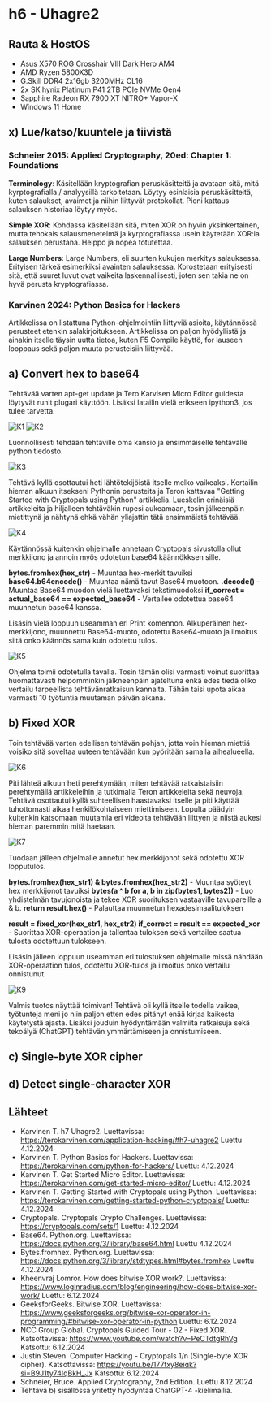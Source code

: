 # h6 - Uhagre2

## Rauta & HostOS

- Asus X570 ROG Crosshair VIII Dark Hero AM4
- AMD Ryzen 5800X3D
- G.Skill DDR4 2x16gb 3200MHz CL16
- 2x SK hynix Platinum P41 2TB PCIe NVMe Gen4
- Sapphire Radeon RX 7900 XT NITRO+ Vapor-X
- Windows 11 Home

## x) Lue/katso/kuuntele ja tiivistä

### Schneier 2015: Applied Cryptography, 20ed: Chapter 1: Foundations
**Terminology**: Käsitellään kryptografian peruskäsitteitä ja avataan sitä, mitä kyrptografialla / analyysillä tarkoitetaan. Löytyy esinlaisia peruskäsitteitä, kuten salaukset, avaimet ja niihin liittyvät protokollat. Pieni kattaus salauksen historiaa löytyy myös.

**Simple XOR**: Kohdassa käsitellään sitä, miten XOR on hyvin yksinkertainen, mutta tehokais salausmenetelmä ja kyrptografiassa usein käytetään XOR:ia salauksen perustana. Helppo ja nopea totutettaa. 

**Large Numbers**: Large Numbers, eli suurten kukujen merkitys salauksessa. Erityisen tärkeä esimerkiksi avainten salauksessa. Korostetaan erityisesti sitä, että suuret luvut ovat vaikeita laskennallisesti, joten sen takia ne on hyvä perusta kryptografiassa.

### Karvinen 2024: Python Basics for Hackers
Artikkelissa on listattuna Python-ohjelmointiin liittyviä asioita, käytännössä perusteet etenkin salakirjoitukseen. Artikkelissa on paljon hyödyllistä ja ainakin itselle täysin uutta tietoa, kuten F5 Compile käyttö, for lauseen looppaus sekä paljon muuta perusteisiin liittyvää.

## a) Convert hex to base64
Tehtävää varten apt-get update ja Tero Karvisen Micro Editor guidesta löytyvät runit plugari käyttöön. Lisäksi latailin vielä erikseen ipython3, jos tulee tarvetta.

![K1](1.png)
![K2](2.png)

Luonnollisesti tehdään tehtäville oma kansio ja ensimmäiselle tehtävälle python tiedosto.

![K3](3.png)

Tehtävä kyllä osottautui heti lähtötekijöistä itselle melko vaikeaksi. Kertailin hieman alkuun itsekseni Pythonin perusteita ja Teron kattavaa "Getting Started with Cryptopals using Python" artikkelia. Lueskelin erinäisiä artikkeleita ja hiljalleen tehtäväkin rupesi aukeamaan, tosin jälkeenpäin mietittynä ja nähtynä ehkä vähän yliajattin tätä ensimmäistä tehtävää.

![K4](4.png)

Käytännössä kuitenkin ohjelmalle annetaan Cryptopals sivustolla ollut merkkijono ja annoin myös odotetun base64 käännökksen sille. 

**bytes.fromhex(hex_str)** - Muuntaa hex-merkit tavuiksi
**base64.b64encode()** - Muuntaa nämä tavut Base64 muotoon.
**.decode()** - Muuntaa Base64 muodon vielä luettavaksi tekstimuodoksi
**if_correct = actual_base64 == expected_base64** - Vertailee odotettua base64 muunnetun base64 kanssa.

Lisäsin vielä loppuun useamman eri Print komennon. Alkuperäinen hex-merkkijono, muunnettu Base64-muoto, odotettu Base64-muoto ja ilmoitus siitä onko käännös sama kuin odotettu tulos.

![K5](5.png)

Ohjelma toimii odotetulla tavalla. Tosin tämän olisi varmasti voinut suorittaa huomattavasti helpomminkin jälkneenpäin ajateltuna enkä edes tiedä oliko vertailu tarpeellista tehtävänratkaisun kannalta. Tähän taisi upota aikaa varmasti 10 työtuntia muutaman päivän aikana.

## b) Fixed XOR
Toin tehtävää varten edellisen tehtävän pohjan, jotta voin hieman miettiä voisiko sitä soveltaa uuteen tehtävään kun pyöritään samalla aihealueella.

![K6](6.png)

Piti lähteä alkuun heti perehtymään, miten tehtävää ratkaistaisiin perehtymällä artikkeleihin ja tutkimalla Teron artikkeleita sekä neuvoja. Tehtävä osottautui kyllä suhteellisen haastavaksi itselle ja piti käyttää tuhottomasti aikaa henkilökohtaiseen miettimiseen. Lopulta päädyin kuitenkin katsomaan muutamia eri videoita tehtävään liittyen ja niistä aukesi hieman paremmin mitä haetaan.

![K7](7.png)

Tuodaan jälleen ohjelmalle annetut hex merkkijonot sekä odotettu XOR lopputulos.

**bytes.fromhex(hex_str1) & bytes.fromhex(hex_str2)** - Muuntaa syöteyt hex merkkijonot tavuiksi
**bytes(a ^ b for a, b in zip(bytes1, bytes2))** - Luo yhdistelmän tavujonoista ja tekee XOR suorituksen vastaaville tavupareille a & b.
**return result.hex()** - Palauttaa muunnetun hexadesimaalituloksen

**result = fixed_xor(hex_str1, hex_str2)
if_correct = result == expected_xor** - Suorittaa XOR-operaation ja tallentaa tuloksen sekä vertailee saatua tulosta odotettuun tulokseen.

Lisäsin jälleen loppuun useamman eri tulostuksen ohjelmalle missä nähdään XOR-operaation tulos, odotettu XOR-tulos ja ilmoitus onko vertailu onnistunut.

![K9](9.png)

Valmis tuotos näyttää toimivan! Tehtävä oli kyllä itselle todella vaikea, työtunteja meni jo niin paljon etten edes pitänyt enää kirjaa kaikesta käytetystä ajasta. Lisäksi jouduin hyödyntämään valmiita ratkaisuja sekä tekoälyä (ChatGPT) tehtävän ymmärtämiseen ja onnistumiseen.

## c) Single-byte XOR cipher

## d) Detect single-character XOR

## Lähteet
- Karvinen T. h7 Uhagre2. Luettavissa: https://terokarvinen.com/application-hacking/#h7-uhagre2 Luettu 4.12.2024
- Karvinen T. Python Basics for Hackers. Luettavissa: https://terokarvinen.com/python-for-hackers/ Luettu: 4.12.2024
- Karvinen T. Get Started Micro Editor. Luettavissa: https://terokarvinen.com/get-started-micro-editor/ Luettu: 4.12.2024
- Karvinen T. Getting Started with Cryptopals using Python. Luettavissa: https://terokarvinen.com/getting-started-python-cryptopals/ Luettu: 4.12.2024
- Cryptopals. Cryptopals Crypto Challenges. Luettavissa: https://cryptopals.com/sets/1 Luettu: 4.12.2024
- Base64. Python.org. Luettavissa: https://docs.python.org/3/library/base64.html Luettu 4.12.2024
- Bytes.fromhex. Python.org. Luettavissa: https://docs.python.org/3/library/stdtypes.html#bytes.fromhex Luettu 4.12.2024
- Kheenvraj Lomror. How does bitwise XOR work?. Luettavissa: https://www.loginradius.com/blog/engineering/how-does-bitwise-xor-work/ Luettu: 6.12.2024
- GeeksforGeeks. Bitwise XOR. Luettavissa: https://www.geeksforgeeks.org/bitwise-xor-operator-in-programming/#bitwise-xor-operator-in-python Luettu: 6.12.2024
- NCC Group Global. Cryptopals Guided Tour - 02 - Fixed XOR. Katsottavissa: https://www.youtube.com/watch?v=PeCTdtgRhVg Katsottu: 6.12.2024
- Justin Steven. Computer Hacking - Cryptopals 1/n (Single-byte XOR cipher). Katsottavissa: https://youtu.be/177txy8eiqk?si=B9J1ty74IqBkH_Jx Katsottu: 6.12.2024
- Schneier, Bruce. Applied Cryptography, 2nd Edition. Luettu 8.12.2024
- Tehtävä b) sisällössä yritetty hyödyntää ChatGPT-4 -kielimallia.
